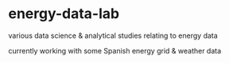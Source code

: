# energy-data-lab
various data science &amp; analytical studies relating to energy data

currently working with some Spanish energy grid  & weather data
